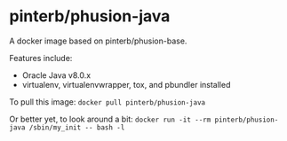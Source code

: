 # pinterb/phusion-java

A docker image based on pinterb/phusion-base.

Features include:   
- Oracle Java v8.0.x   
- virtualenv, virtualenvwrapper, tox, and pbundler installed   

To pull this image:
`docker pull pinterb/phusion-java`

Or better yet, to look around a bit:
`docker run -it --rm pinterb/phusion-java /sbin/my_init -- bash -l`
